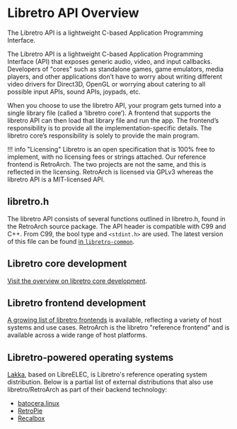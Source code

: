 # Libretro API Overview

The Libretro API is a lightweight C-based Application Programming Interface.

The Libretro API is a lightweight C-based Application Programming Interface (API) that exposes generic audio, video, and input callbacks. Developers of "cores" such as standalone games, game emulators, media players, and other applications don’t have to worry about writing different video drivers for Direct3D, OpenGL or worrying about catering to all possible input APIs, sound APIs, joypads, etc.

When you choose to use the libretro API, your program gets turned into a single library file (called a ‘libretro core’). A frontend that supports the libretro API can then load that library file and run the app. The frontend’s responsibility is to provide all the implementation-specific details. The libretro core’s responsibility is solely to provide the main program.

!!! info "Licensing"
    Libretro is an open specification that is 100% free to implement, with no licensing fees or strings attached. Our reference frontend is RetroArch. The two projects are not the same, and this is reflected in the licensing. RetroArch is licensed via GPLv3 whereas the libretro API is a MIT-licensed API.

## libretro.h
The libretro API consists of several functions outlined in libretro.h, found in the RetroArch source package. The API header is compatible with C99 and C++. From C99, the bool type and `<stdint.h>` are used. The latest version of this file can be found [in `libretro-common`](https://github.com/libretro/RetroArch/blob/master/libretro-common/include/libretro.h).

## Libretro core development
[Visit the overview on libretro core development](developing-cores.md).

## Libretro frontend development
[A growing list of libretro frontends](../tech/frontends.md) is available, reflecting a variety of host systems and use cases. RetroArch is the libretro "reference frontend" and is available across a wide range of host platforms.

## Libretro-powered operating systems
[Lakka](http://www.lakka.tv/), based on LibreELEC, is Libretro's reference operating system distribution. Below is a partial list of external distributions that also use libretro/RetroArch as part of their backend technology:
  
  * [batocera.linux](http://batocera-linux.xorhub.com/)
  * [RetroPie](http://retropie.org.uk/)
  * [Recalbox](http://recalbox.com/)
